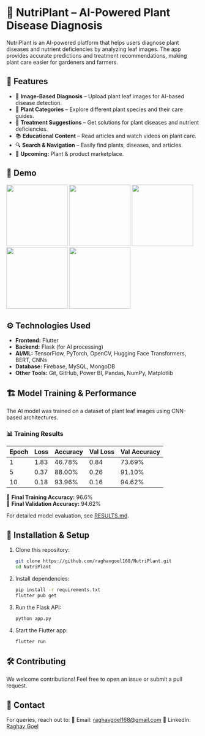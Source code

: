 # 🌱 NutriPlant – AI-Powered Plant Disease Diagnosis

NutriPlant is an AI-powered platform that helps users diagnose plant diseases and nutrient deficiencies by analyzing leaf images. The app provides accurate predictions and treatment recommendations, making plant care easier for gardeners and farmers.

## 🚀 Features
- 📸 **Image-Based Diagnosis** – Upload plant leaf images for AI-based disease detection.
- 🌿 **Plant Categories** – Explore different plant species and their care guides.
- 🏥 **Treatment Suggestions** – Get solutions for plant diseases and nutrient deficiencies.
- 📚 **Educational Content** – Read articles and watch videos on plant care.
- 🔍 **Search & Navigation** – Easily find plants, diseases, and articles.
- 🛒 **Upcoming:** Plant & product marketplace.

## 📸 Demo
<img src="https://github.com/user-attachments/assets/99464ce4-048e-410a-a73a-c8b849ba2a76" width="160">
<img src="https://github.com/user-attachments/assets/b2b20fdb-f198-417d-9fbb-35f26feaa0cf" width="160">
<img src="https://github.com/user-attachments/assets/30208164-09e1-4f6b-ae17-f267babb1e05" width="160">
<img src="https://github.com/user-attachments/assets/ff243573-5e63-441a-9d78-a55cddc3e198" width="160">
<img src="https://github.com/user-attachments/assets/b1b49c12-9ab1-4fd3-a78c-3803faaad5af" width="160">






## ⚙️ Technologies Used
- **Frontend:** Flutter
- **Backend:** Flask (for AI processing)
- **AI/ML:** TensorFlow, PyTorch, OpenCV, Hugging Face Transformers, BERT, CNNs
- **Database:** Firebase, MySQL, MongoDB
- **Other Tools:** Git, GitHub, Power BI, Pandas, NumPy, Matplotlib

## 🏗 Model Training & Performance
The AI model was trained on a dataset of plant leaf images using CNN-based architectures.

### 📊 Training Results
| Epoch | Loss | Accuracy | Val Loss | Val Accuracy |
|-------|------|----------|----------|--------------|
| 1     | 1.83 | 46.78%   | 0.84     | 73.69%       |
| 5     | 0.37 | 88.00%   | 0.26     | 91.10%       |
| 10    | 0.18 | 93.96%   | 0.16     | 94.62%       |

📌 **Final Training Accuracy:** 96.6%  
📌 **Final Validation Accuracy:** 94.62%  

For detailed model evaluation, see [RESULTS.md](RESULTS.md).


## 🔧 Installation & Setup
1. Clone this repository:
   ```bash
   git clone https://github.com/raghavgoel168/NutriPlant.git
   cd NutriPlant
   ```
2. Install dependencies:
   ```bash
   pip install -r requirements.txt  
   flutter pub get  
   ```
3. Run the Flask API:
   ```bash
   python app.py
   ```
4. Start the Flutter app:
   ```bash
   flutter run
   ```

## 🛠 Contributing
We welcome contributions! Feel free to open an issue or submit a pull request.


## 🤝 Contact
For queries, reach out to:
📧 Email: [raghavgoel168@gmail.com](mailto:raghavgoel168@gmail.com)
🔗 LinkedIn: [Raghav Goel](https://www.linkedin.com/in/raghavgoel29)
